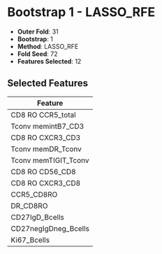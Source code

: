 # Bootstrap 1 - LASSO_RFE

- **Outer Fold**: 31
- **Bootstrap**: 1
- **Method**: LASSO_RFE
- **Fold Seed**: 72
- **Features Selected**: 12

## Selected Features

| Feature |
|---------|
| CD8 RO CCR5_total |
| Tconv memintB7_CD3 |
| CD8 RO CXCR3_CD3 |
| Tconv memDR_Tconv |
| Tconv memTIGIT_Tconv |
| CD8 RO CD56_CD8 |
| CD8 RO CXCR3_CD8 |
| CCR5_CD8RO |
| DR_CD8RO |
| CD27IgD_Bcells |
| CD27negIgDneg_Bcells |
| Ki67_Bcells |
